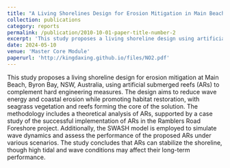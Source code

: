 ```yaml
---
title: "A Living Shorelines Design for Erosion Mitigation in Main Beach Shoreline in Byron Bay, NSW, AUS"
collection: publications
category: reports
permalink: /publication/2010-10-01-paper-title-number-2
excerpt: 'This study proposes a living shoreline design using artificial submerged reefs, while evaluating their effectiveness by theoretical analysis, case studies, and SWASH model results.'
date: 2024-05-10
venue: 'Master Core Module'
paperurl: 'http://kingdaxing.github.io/files/NO2.pdf'
---
```


This study proposes a living shoreline design for erosion mitigation at Main Beach, Byron Bay, NSW, Australia, using artificial submerged reefs (ARs) to complement hard engineering measures. The design aims to reduce wave energy and coastal erosion while promoting habitat restoration, with seagrass vegetation and reefs forming the core of the solution. The methodology includes a theoretical analysis of ARs, supported by a case study of the successful implementation of ARs in the Ramblers Road Foreshore project. Additionally, the SWASH model is employed to simulate wave dynamics and assess the performance of the proposed ARs under various scenarios. The study concludes that ARs can stabilize the shoreline, though high tidal and wave conditions may affect their long-term performance.
